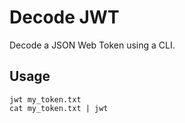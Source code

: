 # Decode JWT

Decode a JSON Web Token using a CLI.

## Usage

    jwt my_token.txt
    cat my_token.txt | jwt
